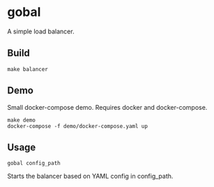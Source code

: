 # gobal

A simple load balancer.

## Build

```
make balancer
```

## Demo

Small docker-compose demo. Requires docker and docker-compose.

```
make demo
docker-compose -f demo/docker-compose.yaml up
```

## Usage

```
gobal config_path
```

Starts the balancer based on YAML config in config_path.
